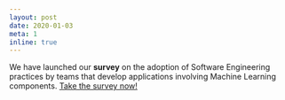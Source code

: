 ```yaml
---
layout: post
date: 2020-01-03
meta: 1
inline: true
---
```


We have launched our **survey** on the adoption of Software Engineering practices by teams that develop applications involving Machine Learning components. <a href="/survey">Take the survey now!</a>
